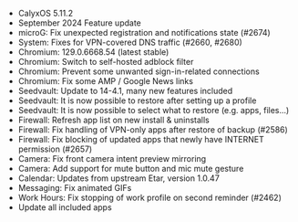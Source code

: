 * CalyxOS 5.11.2
* September 2024 Feature update
* microG: Fix unexpected registration and notifications state (#2674)
* System: Fixes for VPN-covered DNS traffic (#2660, #2680)
* Chromium: 129.0.6668.54 (latest stable)
* Chromium: Switch to self-hosted adblock filter
* Chromium: Prevent some unwanted sign-in-related connections
* Chromium: Fix some AMP / Google News links
* Seedvault: Update to 14-4.1, many new features included
* Seedvault: It is now possible to restore after setting up a profile
* Seedvault: It is now possible to select what to restore (e.g. apps, files...)
* Firewall: Refresh app list on new install & uninstalls
* Firewall: Fix handling of VPN-only apps after restore of backup (#2586)
* Firewall: Fix blocking of updated apps that newly have INTERNET permission (#2657)
* Camera: Fix front camera intent preview mirroring
* Camera: Add support for mute button and mic mute gesture
* Calendar: Updates from upstream Etar, version 1.0.47
* Messaging: Fix animated GIFs
* Work Hours: Fix stopping of work profile on second reminder (#2462)
* Update all included apps
